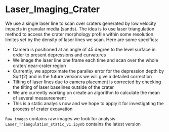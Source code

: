 # Laser_Imaging_Crater
We use a single laser line to scan over craters generated by low velocity impacts in granular media (sands). The idea is to use laser triangulation method to access the crater morphology profile within some resolution limites set by the density of laser lines we scan. Here are some specifics:

- Camera is positioned at an angle of 45 degree to the level surface in order to present depressions and curvatures
- We image the laser line one frame each time and scan over the whole crater/ near-crater region
- Currently, we approximate the parallex error for the depression depth by Sqrt(2) and in the future versions we will give a detailed correction 
- Tilting of laser lines due to camera placement is corrected by checking the tilting of laser baselines outside of the crater
- We are currently working on create an algorithm to calculate the mean of several measureement
- This is a static analysis now and we hope to apply it for investigating the process of crater excavation

`Raw_images` contains raw images we took for analysis\
`Laser_Triangulation_static_v1.ipynb` contains the latest version

